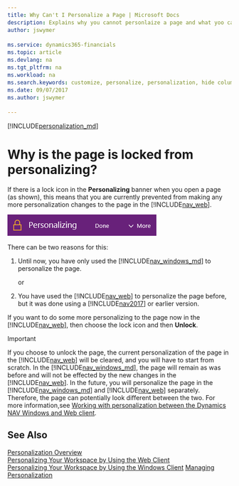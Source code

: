 ```yaml
---
title: Why Can't I Personalize a Page | Microsoft Docs
description: Explains why you cannot personlaize a page and what yoo can do to unlock it so you can personalize it.
author: jswymer

ms.service: dynamics365-financials
ms.topic: article
ms.devlang: na
ms.tgt_pltfrm: na
ms.workload: na
ms.search.keywords: customize, personalize, personalization, hide columns, remove fields, move fields
ms.date: 09/07/2017
ms.author: jswymer

---
```

[!INCLUDE[personalization_md](includes/personalization_md.md)]
# Why is the page is locked from personalizing?
If there is a lock icon in the **Personalizing** banner when you open a page (as shown), this means that you are currently prevented from making any more personalization changes to the page in the [!INCLUDE[nav_web](includes/nav_web_md.md)].

![Personalize Lock](media/personalization-locked.png "Personalize lock")

There can be two reasons for this:
1.  Until now, you have only used the [!INCLUDE[nav_windows_md](includes/nav_windows_md.md)] to personalize the page.

    or
     
2. You have used the [!INCLUDE[nav_web](includes/nav_web_md.md)] to personalize the page before, but it was done using a [!INCLUDE[nav2017](includes/nav2017.md)] or earlier version.   

If you want to do some more personalizing to the page now in the [!INCLUDE[nav_web](includes/nav_web_md.md)], then choose the lock icon and then **Unlock**.

>[!IMPORTANT]
> If you choose to unlock the page, the current personalization of the page in the [!INCLUDE[nav_web](includes/nav_web_md.md)] will be cleared, and you will have to start from scratch. In the [!INCLUDE[nav_windows_md](includes/nav_windows_md.md)], the page will remain as was before and will not be effected by the new changes in the [!INCLUDE[nav_web](includes/nav_web_md.md)]. In the future, you will personalize the page in the [!INCLUDE[nav_windows_md](includes/nav_windows_md.md)] and [!INCLUDE[nav_web](includes/nav_web_md.md)] separately. Therefore, the page can potentially look different between the two. For more information,see [Working with personalization between the Dynamics NAV Windows and Web client](ui-personalization-overview.md#PersonalizationWinWeb).

## See Also
[Personalization Overview](ui-personalization-overview.md)  
[Personalizing Your Workspace by Using the Web Client](ui-personalization-user.md)  
[Personalizing Your Workspace by Using the Windows Client](https://msdn.microsoft.com/en-us/library/hh879078(v=nav.90).aspx)  
[Managing Personalization](ui-personalization-manage.md)  
